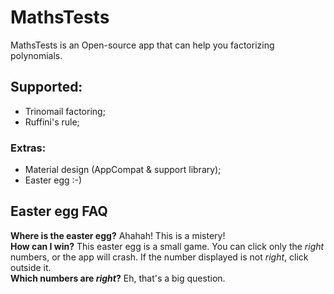 # MathsTests
MathsTests is an Open-source app that can help you factorizing polynomials.

## Supported:
- Trinomail factoring;
- Ruffini's rule;

### Extras:
- Material design (AppCompat & support library);
- Easter egg :-)

## Easter egg FAQ
<b>Where is the easter egg?</b>
Ahahah! This is a mistery!
<br><b>How can I win?</b> This easter egg is a small game. You can click only the <i>right</i> numbers, or the app will crash. If the number displayed is not <i>right</i>, click outside it.
<br><b>Which numbers are <i>right</i>?</b> Eh, that's a big question.
